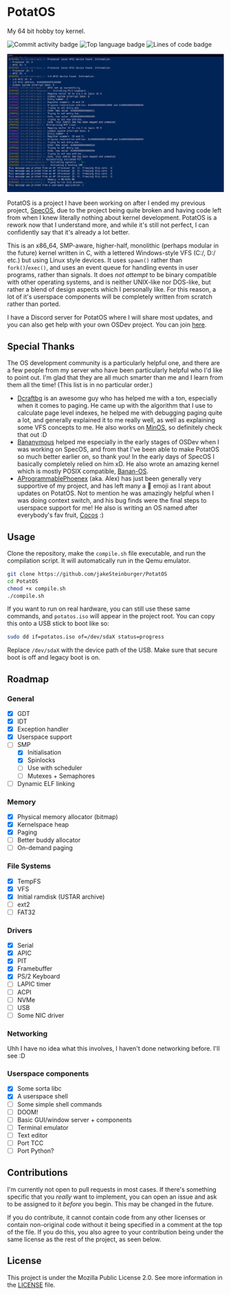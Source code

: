 # PotatOS
My 64 bit hobby toy kernel.

![Commit activity badge](https://img.shields.io/github/commit-activity/m/UnmappedStack/PotatOS/main?style=plastic)
![Top language badge](https://img.shields.io/github/languages/top/UnmappedStack/PotatOS?style=plastic&label=C)
![Lines of code badge](https://tokei.rs/b1/github/UnmappedStack/PotatOS)

![Screenshot of PotatOS](/screenshots/screenshot4.png)

PotatOS is a project I have been working on after I ended my previous project, [SpecOS](https://github.com/jakeSteinburger/SpecOS), due to the project being quite broken and having code left from when I knew literally nothing about kernel development. PotatOS is a rework now that I understand more, and while it's still not perfect, I can confidently say that it's already a lot better.

This is an x86_64, SMP-aware, higher-half, monolithic (perhaps modular in the future) kernel written in C, with a lettered Windows-style VFS (C:/, D:/ etc.) but using Linux style devices. It uses `spawn()` rather than `fork()`/`exec()`, and uses an event queue for handling events in user programs, rather than signals. It does *not attempt* to be binary compatible with other operating systems, and is neither UNIX-like nor DOS-like, but rather a blend of design aspects which I personally like. For this reason, a lot of it's userspace components will be completely written from scratch rather than ported.

I have a Discord server for PotatOS where I will share most updates, and you can also get help with your own OSDev project. You can join [here](https://discord.gg/hPg9S2F2nD).

## Special Thanks
The OS development community is a particularly helpful one, and there are a few people from my server who have been particularly helpful who I'd like to point out. I'm glad that they are all much smarter than me and I learn from them all the time! (This list is in no particular order.)

- [Dcraftbg](https://github.com/Dcraftbg) is an awesome guy who has helped me with a ton, especially when it comes to paging. He came up with the algorithm that I use to calculate page level indexes, he helped me with debugging paging quite a lot, and generally explained it to me really well, as well as explaining some VFS concepts to me. He also works on [MinOS](https://github.com/Dcraftbg/MinOS), so definitely check that out :D
- [Bananymous](https://github.com/Bananymous) helped me especially in the early stages of OSDev when I was working on SpecOS, and from that I've been able to make PotatOS so much better earlier on, so thank you! In the early days of SpecOS I basically completely relied on him xD. He also wrote an amazing kernel which is mostly POSIX compatible, [Banan-OS](https://github.com/Bananymous/banan-os).
- [AProgrammablePhoenex](https://github.com/AProgrammablePhoenix) (aka. Alex) has just been generally very supportive of my project, and has left many a 🌳 emoji as I rant about updates on PotatOS. Not to mention he was amazingly helpful when I was doing context switch, and his bug finds were the final steps to userspace support for me! He also is writing an OS named after everybody's fav fruit, [Cocos](https://github.com/AProgrammablePhoenix/Cocos) :)

## Usage
Clone the repository, make the `compile.sh` file executable, and run the compilation script. It will automatically run in the Qemu emulator.
```bash
git clone https://github.com/jakeSteinburger/PotatOS
cd PotatOS
chmod +x compile.sh
./compile.sh
```
If you want to run on real hardware, you can still use these same commands, and `potatos.iso` will appear in the project root. You can copy this onto a USB stick to boot like so:
```bash
sudo dd if=potatos.iso of=/dev/sdaX status=progress
```
Replace `/dev/sdaX` with the device path of the USB. Make sure that secure boot is off and legacy boot is on.

## Roadmap
### General
- [X] GDT
- [X] IDT
- [X] Exception handler
- [X] Userspace support
- [ ] SMP
    - [X] Initialisation
    - [X] Spinlocks
    - [ ] Use with scheduler
    - [ ] Mutexes + Semaphores
- [ ] Dynamic ELF linking

### Memory
- [X] Physical memory allocator (bitmap)
- [X] Kernelspace heap
- [X] Paging
- [ ] Better buddy allocator
- [ ] On-demand paging

### File Systems
- [X] TempFS
- [X] VFS
- [X] Initial ramdisk (USTAR archive)
- [ ] ext2
- [ ] FAT32

### Drivers
- [X] Serial
- [X] APIC
- [X] PIT
- [X] Framebuffer
- [X] PS/2 Keyboard
- [ ] LAPIC timer
- [ ] ACPI
- [ ] NVMe
- [ ] USB
- [ ] Some NIC driver

### Networking
Uhh I have no idea what this involves, I haven't done networking before. I'll see :D

### Userspace components
- [X] Some sorta libc
- [X] A userspace shell
- [ ] Some simple shell commands
- [ ] DOOM!
- [ ] Basic GUI/window server + components
- [ ] Terminal emulator
- [ ] Text editor
- [ ] Port TCC
- [ ] Port Python?

## Contributions
I'm currently not open to pull requests in most cases. If there's something specific that you *really* want to implement, you can open an issue and ask to be assigned to it *before* you begin. This may be changed in the future.

If you do contribute, it cannot contain code from any other licenses or contain non-original code without it being specified in a comment at the top of the file. If you do this, you also agree to your contribution being under the same license as the rest of the project, as seen below.

## License
This project is under the Mozilla Public License 2.0. See more information in the [LICENSE](https://github.com/jakeSteinburger/PotatOS/blob/main/LICENSE) file.